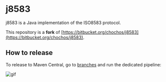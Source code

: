 # j8583

j8583 is a Java implementation of the ISO8583 protocol.

This repository is a **fork** of [https://bitbucket.org/chochos/j8583](https://bitbucket.org/chochos/j8583).

## How to release

To release to Maven Central, go to [branches](https://bitbucket.org/thibaudledent/j8583/branches/) and run the dedicated pipeline:

![gif](https://bitbucket.org/thibaudledent/j8583/raw/ded5f57141cf1680b5debbfe77fa84de3e8f4282/how_to_release.gif)